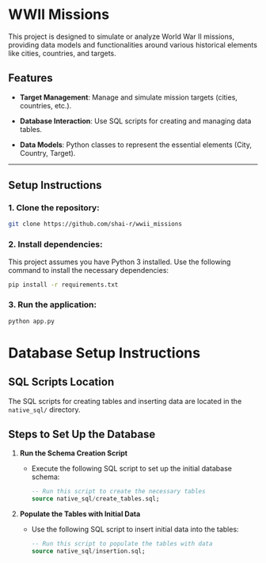 # WWII Missions

This project is designed to simulate or analyze World War II missions, 
providing data models and functionalities around various historical 
elements like cities, countries, and targets.

## Features

- **Target Management**: Manage and simulate mission targets (cities, countries, etc.).
  
- **Database Interaction**: Use SQL scripts for creating and managing data tables.
  
- **Data Models**: Python classes to represent the essential elements (City, Country, Target).

---

## Setup Instructions

### 1. Clone the repository:

```bash
git clone https://github.com/shai-r/wwii_missions
```

### 2. Install dependencies:

This project assumes you have Python 3 installed. 
Use the following command to install the necessary dependencies:

```bash
pip install -r requirements.txt
```

### 3. Run the application:

```bash
python app.py
```

# Database Setup Instructions

## SQL Scripts Location
The SQL scripts for creating tables and inserting data are located in the `native_sql/` directory.

## Steps to Set Up the Database

1. **Run the Schema Creation Script**
   - Execute the following SQL script to set up the initial database schema:
     ```sql
     -- Run this script to create the necessary tables
     source native_sql/create_tables.sql;
     ```

2. **Populate the Tables with Initial Data**
   - Use the following SQL script to insert initial data into the tables:
     ```sql
     -- Run this script to populate the tables with data
     source native_sql/insertion.sql;
     ```
